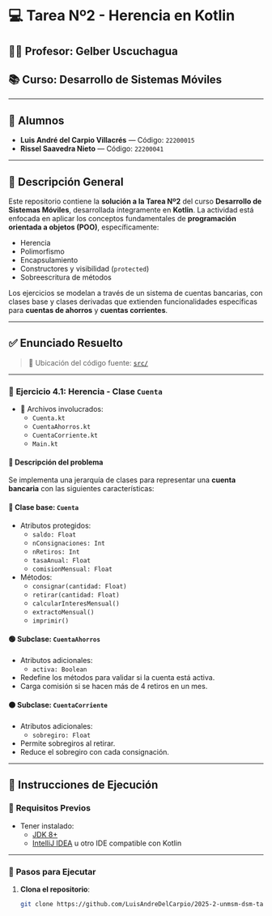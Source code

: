 # 💻 **Tarea Nº2 - Herencia en Kotlin**

## 👨‍🏫 Profesor: Gelber Uscuchagua  
## 📚 Curso: Desarrollo de Sistemas Móviles  

---

## 👥 **Alumnos**
- **Luis André del Carpio Villacrés** — Código: `22200015`
- **Rissel Saavedra Nieto** — Código: `22200041`


---

## 📝 **Descripción General**

Este repositorio contiene la **solución a la Tarea Nº2** del curso **Desarrollo de Sistemas Móviles**, desarrollada íntegramente en **Kotlin**. La actividad está enfocada en aplicar los conceptos fundamentales de **programación orientada a objetos (POO)**, específicamente:

- Herencia
- Polimorfismo
- Encapsulamiento
- Constructores y visibilidad (`protected`)
- Sobreescritura de métodos

Los ejercicios se modelan a través de un sistema de cuentas bancarias, con clases base y clases derivadas que extienden funcionalidades específicas para **cuentas de ahorros** y **cuentas corrientes**.

---

## ✅ **Enunciado Resuelto**

> 📁 Ubicación del código fuente: [`src/`](./src)

---

### 🏦 **Ejercicio 4.1: Herencia - Clase `Cuenta`**

- 📄 Archivos involucrados:
  - `Cuenta.kt`
  - `CuentaAhorros.kt`
  - `CuentaCorriente.kt`
  - `Main.kt`

#### 📌 **Descripción del problema**

Se implementa una jerarquía de clases para representar una **cuenta bancaria** con las siguientes características:

#### 🔷 Clase base: `Cuenta`
- Atributos protegidos:
  - `saldo: Float`
  - `nConsignaciones: Int`
  - `nRetiros: Int`
  - `tasaAnual: Float`
  - `comisionMensual: Float`
- Métodos:
  - `consignar(cantidad: Float)`
  - `retirar(cantidad: Float)`
  - `calcularInteresMensual()`
  - `extractoMensual()`
  - `imprimir()`

#### 🟢 Subclase: `CuentaAhorros`
- Atributos adicionales:
  - `activa: Boolean`
- Redefine los métodos para validar si la cuenta está activa.
- Carga comisión si se hacen más de 4 retiros en un mes.

#### 🟠 Subclase: `CuentaCorriente`
- Atributos adicionales:
  - `sobregiro: Float`
- Permite sobregiros al retirar.
- Reduce el sobregiro con cada consignación.

---

## 🧪 **Instrucciones de Ejecución**

### 🧰 **Requisitos Previos**
- Tener instalado:
  - [JDK 8+](https://www.oracle.com/java/technologies/javase/javase-jdk8-downloads.html)
  - [IntelliJ IDEA](https://www.jetbrains.com/idea/download/) u otro IDE compatible con Kotlin

---

### 🚀 **Pasos para Ejecutar**

1. **Clona el repositorio**:
   ```bash
   git clone https://github.com/LuisAndreDelCarpio/2025-2-unmsm-dsm-tarea02.git
